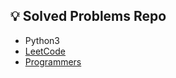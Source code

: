 ## 💡 Solved Problems Repo
  + Python3
  + [LeetCode](https://github.com/injae97/Algorithm/tree/master/LeetCode)
  + [Programmers](https://github.com/injae97/Algorithm/tree/master/Programmers)
